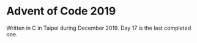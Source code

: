 # Advent of Code 2019

Written in C in Taipei during December 2019. Day 17 is the last completed one.

